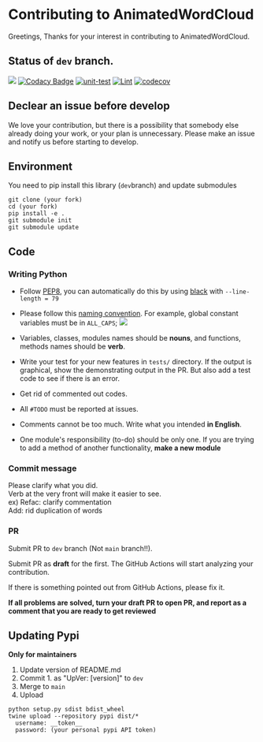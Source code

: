 # Contributing to AnimatedWordCloud

Greetings, Thanks for your interest in contributing to AnimatedWordCloud.

## Status of `dev` branch.

<a href="https://codeclimate.com/github/konbraphat51/AnimatedWordCloud/maintainability"><img src="https://api.codeclimate.com/v1/badges/7a03252f77e7af46dc0f/maintainability" /></a>
[![Codacy Badge](https://app.codacy.com/project/badge/Grade/20a71da0d9d841a2af236f6362a08ae7)](https://app.codacy.com/gh/konbraphat51/AnimatedWordCloud/dashboard?utm_source=gh&utm_medium=referral&utm_content=&utm_campaign=Badge_grade)
[![unit-test](https://github.com/konbraphat51/AnimatedWordCloud/actions/workflows/python-tester.yml/badge.svg?branch=dev)](https://github.com/konbraphat51/AnimatedWordCloud/actions/workflows/python-tester.yml)
[![Lint](https://github.com/konbraphat51/AnimatedWordCloud/actions/workflows/lint.yml/badge.svg)](https://github.com/konbraphat51/AnimatedWordCloud/actions/workflows/lint.yml)
[![codecov](https://codecov.io/gh/konbraphat51/AnimatedWordCloud/graph/badge.svg?token=4OOX0GSJDJ)](https://codecov.io/gh/konbraphat51/AnimatedWordCloud)

## Declear an issue before develop

We love your contribution, but there is a possibility that somebody else already doing your work, or your plan is unnecessary. Please make an issue and notify us before starting to develop.

## Environment

You need to pip install this library (`dev`branch) and update submodules

```
git clone (your fork)
cd (your fork)
pip install -e .
git submodule init
git submodule update
```

## Code

### Writing Python

- Follow [PEP8](https://peps.python.org/pep-0008/), you can automatically do this by using [black](https://github.com/psf/black) with `--line-length = 79`

- Please follow this [naming convention](https://namingconvention.org/python/). For example, global constant variables must be in `ALL_CAPS`;
  <img src="https://i.stack.imgur.com/uBr10.png" />

- Variables, classes, modules names should be **nouns**, and functions, methods names should be **verb**.

- Write your test for your new features in `tests/` directory.
  If the output is graphical, show the demonstrating output in the PR.
  But also add a test code to see if there is an error.
- Get rid of commented out codes.
- All `#TODO` must be reported at issues.
- Comments cannot be too much. Write what you intended **in English**.
- One module's responsibility (to-do) should be only one. If you are trying to add a method of another functionality, **make a new module**

### Commit message

Please clarify what you did.  
Verb at the very front will make it easier to see.  
ex)
Refac: clarify commentation  
Add: rid duplication of words

### PR

Submit PR to `dev` branch (Not `main` branch!!).

Submit PR as **draft** for the first. The GitHub Actions will start analyzing your contribution.

If there is something pointed out from GitHub Actions, please fix it.

**If all problems are solved, turn your draft PR to open PR, and report as a comment that you are ready to get reviewed**

## Updating Pypi

**Only for maintainers**

1. Update version of README.md
2. Commit 1. as "UpVer: [version]" to `dev`
3. Merge to `main`
4. Upload

```
python setup.py sdist bdist_wheel
twine upload --repository pypi dist/*
  username: __token__
  password: (your personal pypi API token)
```
